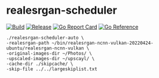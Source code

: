 # realesrgan-scheduler

[![Build](https://github.com/kmulvey/realesrgan-scheduler/actions/workflows/build.yml/badge.svg)](https://github.com/kmulvey/realesrgan-scheduler/actions/workflows/build.yml) [![Release](https://github.com/kmulvey/realesrgan-scheduler/actions/workflows/release.yml/badge.svg)](https://github.com/kmulvey/realesrgan-scheduler/actions/workflows/release.yml) [![Go Report Card](https://goreportcard.com/badge/github.com/kmulvey/realesrgan-scheduler)](https://goreportcard.com/report/github.com/kmulvey/realesrgan-scheduler) [![Go Reference](https://pkg.go.dev/badge/github.com/kmulvey/realesrgan-scheduler.svg)](https://pkg.go.dev/github.com/kmulvey/realesrgan-scheduler)


```
./realesrgan-scheduler-auto \
-realesrgan-path ~/bin/realesrgan-ncnn-vulkan-20220424-ubuntu/realesrgan-ncnn-vulkan \
-original-images-dir ~/Photos/ \
-upscaled-images-dir ~/upscayl/ \
-cache-dir ./skipcache/ \
-skip-file ../../largeskiplist.txt
```
